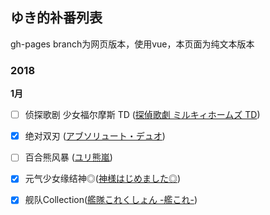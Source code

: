 ## ゆき的补番列表 ##

gh-pages branch为网页版本，使用vue，本页面为纯文本版本

### 2018 ###
**1月**
- [ ] 侦探歌剧 少女福尔摩斯 TD ([探偵歌劇 ミルキィホームズ TD](http://bangumi.tv/subject/113631))
- [x] 绝对双刃 ([アブソリュート・デュオ](http://bangumi.tv/subject/108757))
- [ ] 百合熊风暴 ([ユリ熊嵐](http://bangumi.tv/subject/59825))
- [x] 元气少女缘结神◎([神様はじめました◎](http://bangumi.tv/subject/109724))
- [x] 舰队Collection([艦隊これくしょん -艦これ-](http://bangumi.tv/subject/84386))

